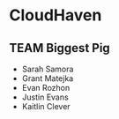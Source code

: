 # CloudHaven
## TEAM Biggest Pig
- Sarah Samora
- Grant Matejka
- Evan Rozhon
- Justin Evans
- Kaitlin Clever
